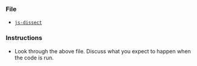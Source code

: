 ### File

- [`js-dissect`](js-dissect.html)

### Instructions

- Look through the above file. Discuss what you expect to happen when the code is run.
